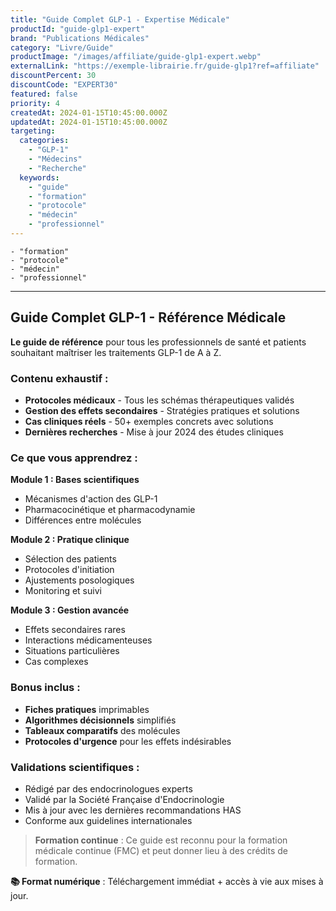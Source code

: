 ```yaml
---
title: "Guide Complet GLP-1 - Expertise Médicale"
productId: "guide-glp1-expert"
brand: "Publications Médicales"
category: "Livre/Guide"
productImage: "/images/affiliate/guide-glp1-expert.webp"
externalLink: "https://exemple-librairie.fr/guide-glp1?ref=affiliate"
discountPercent: 30
discountCode: "EXPERT30"
featured: false
priority: 4
createdAt: 2024-01-15T10:45:00.000Z
updatedAt: 2024-01-15T10:45:00.000Z
targeting:
  categories:
    - "GLP-1"
    - "Médecins"
    - "Recherche"
  keywords:
    - "guide"
    - "formation"
    - "protocole"
    - "médecin"
    - "professionnel"
---
```

    - "formation"
    - "protocole"
    - "médecin"
    - "professionnel"
---

## Guide Complet GLP-1 - Référence Médicale

**Le guide de référence** pour tous les professionnels de santé et patients souhaitant maîtriser les traitements GLP-1 de A à Z.

### Contenu exhaustif :
- **Protocoles médicaux** - Tous les schémas thérapeutiques validés
- **Gestion des effets secondaires** - Stratégies pratiques et solutions
- **Cas cliniques réels** - 50+ exemples concrets avec solutions
- **Dernières recherches** - Mise à jour 2024 des études cliniques

### Ce que vous apprendrez :

**Module 1 : Bases scientifiques**
- Mécanismes d'action des GLP-1
- Pharmacocinétique et pharmacodynamie
- Différences entre molécules

**Module 2 : Pratique clinique**
- Sélection des patients
- Protocoles d'initiation
- Ajustements posologiques
- Monitoring et suivi

**Module 3 : Gestion avancée**
- Effets secondaires rares
- Interactions médicamenteuses
- Situations particulières
- Cas complexes

### Bonus inclus :
- **Fiches pratiques** imprimables
- **Algorithmes décisionnels** simplifiés
- **Tableaux comparatifs** des molécules
- **Protocoles d'urgence** pour les effets indésirables

### Validations scientifiques :
- Rédigé par des endocrinologues experts
- Validé par la Société Française d'Endocrinologie
- Mis à jour avec les dernières recommandations HAS
- Conforme aux guidelines internationales

> **Formation continue** : Ce guide est reconnu pour la formation médicale continue (FMC) et peut donner lieu à des crédits de formation.

**📚 Format numérique** : Téléchargement immédiat + accès à vie aux mises à jour.
